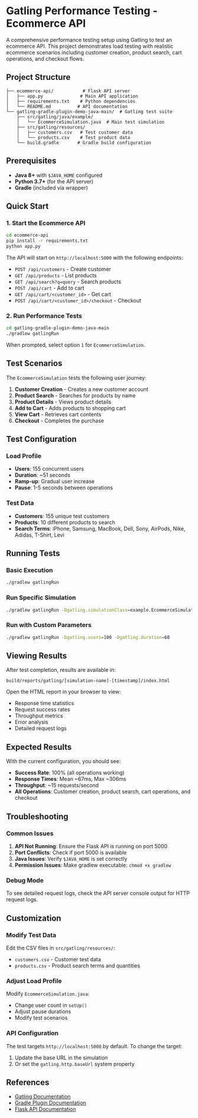 Gatling Performance Testing - Ecommerce API
===========================================

A comprehensive performance testing setup using Gatling to test an ecommerce API. This project demonstrates load testing with realistic ecommerce scenarios including customer creation, product search, cart operations, and checkout flows.

## Project Structure

```
├── ecommerce-api/           # Flask API server
│   ├── app.py              # Main API application
│   ├── requirements.txt    # Python dependencies
│   └── README.md          # API documentation
└── gatling-gradle-plugin-demo-java-main/  # Gatling test suite
    ├── src/gatling/java/example/
    │   └── EcommerceSimulation.java  # Main test simulation
    ├── src/gatling/resources/
    │   ├── customers.csv   # Test customer data
    │   └── products.csv    # Test product data
    └── build.gradle       # Gradle build configuration
```

## Prerequisites

- **Java 8+** with `$JAVA_HOME` configured
- **Python 3.7+** (for the API server)
- **Gradle** (included via wrapper)

## Quick Start

### 1. Start the Ecommerce API

```bash
cd ecommerce-api
pip install -r requirements.txt
python app.py
```

The API will start on `http://localhost:5000` with the following endpoints:
- `POST /api/customers` - Create customer
- `GET /api/products` - List products  
- `GET /api/search?q=query` - Search products
- `POST /api/cart` - Add to cart
- `GET /api/cart/<customer_id>` - Get cart
- `POST /api/cart/<customer_id>/checkout` - Checkout

### 2. Run Performance Tests

```bash
cd gatling-gradle-plugin-demo-java-main
./gradlew gatlingRun
```

When prompted, select option `1` for `EcommerceSimulation`.

## Test Scenarios

The `EcommerceSimulation` tests the following user journey:

1. **Customer Creation** - Creates a new customer account
2. **Product Search** - Searches for products by name
3. **Product Details** - Views product details
4. **Add to Cart** - Adds products to shopping cart
5. **View Cart** - Retrieves cart contents
6. **Checkout** - Completes the purchase

## Test Configuration

### Load Profile
- **Users**: 155 concurrent users
- **Duration**: ~51 seconds
- **Ramp-up**: Gradual user increase
- **Pause**: 1-5 seconds between operations

### Test Data
- **Customers**: 155 unique test customers
- **Products**: 10 different products to search
- **Search Terms**: iPhone, Samsung, MacBook, Dell, Sony, AirPods, Nike, Adidas, T-Shirt, Levi

## Running Tests

### Basic Execution
```bash
./gradlew gatlingRun
```

### Run Specific Simulation
```bash
./gradlew gatlingRun -Dgatling.simulationClass=example.EcommerceSimulation
```

### Run with Custom Parameters
```bash
./gradlew gatlingRun -Dgatling.users=100 -Dgatling.duration=60
```

## Viewing Results

After test completion, results are available in:
```
build/reports/gatling/[simulation-name]-[timestamp]/index.html
```

Open the HTML report in your browser to view:
- Response time statistics
- Request success rates
- Throughput metrics
- Error analysis
- Detailed request logs

## Expected Results

With the current configuration, you should see:
- **Success Rate**: 100% (all operations working)
- **Response Times**: Mean ~67ms, Max ~306ms
- **Throughput**: ~15 requests/second
- **All Operations**: Customer creation, product search, cart operations, and checkout

## Troubleshooting

### Common Issues

1. **API Not Running**: Ensure the Flask API is running on port 5000
2. **Port Conflicts**: Check if port 5000 is available
3. **Java Issues**: Verify `$JAVA_HOME` is set correctly
4. **Permission Issues**: Make gradlew executable: `chmod +x gradlew`

### Debug Mode

To see detailed request logs, check the API server console output for HTTP request logs.

## Customization

### Modify Test Data
Edit the CSV files in `src/gatling/resources/`:
- `customers.csv` - Customer test data
- `products.csv` - Product search terms and quantities

### Adjust Load Profile
Modify `EcommerceSimulation.java`:
- Change user count in `setUp()`
- Adjust pause durations
- Modify test scenarios

### API Configuration
The test targets `http://localhost:5000` by default. To change the target:
1. Update the base URL in the simulation
2. Or set the `gatling.http.baseUrl` system property

## References

- [Gatling Documentation](https://docs.gatling.io/)
- [Gradle Plugin Documentation](https://docs.gatling.io/reference/integrations/build-tools/gradle-plugin/)
- [Flask API Documentation](https://flask.palletsprojects.com/)
